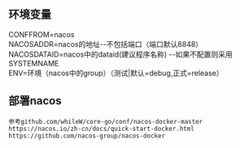 ## 环境变量
CONFFROM=nacos  
NACOSADDR=nacos的地址--不包括端口（端口默认8848）  
NACOSDATAID=nacos中的dataid(建议程序名称) --如果不配置则采用SYSTEMNAME   
ENV=环境（nacos中的group）（测试|默认=debug,正式=release） 

## 部署nacos
```
参考github.com/whileW/core-go/conf/nacos-docker-master
https://nacos.io/zh-cn/docs/quick-start-docker.html
https://github.com/nacos-group/nacos-docker
```

